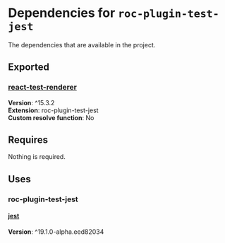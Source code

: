 # Dependencies for `roc-plugin-test-jest`

The dependencies that are available in the project.

## Exported
### [react-test-renderer](https://www.npmjs.com/package/react-test-renderer)
__Version__: ^15.3.2  
__Extension__: roc-plugin-test-jest  
__Custom resolve function__:  No  

## Requires
Nothing is required.

## Uses
### roc-plugin-test-jest
#### [jest](https://www.npmjs.com/package/jest)
__Version__: ^19.1.0-alpha.eed82034  
